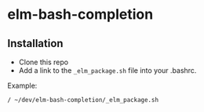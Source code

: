 # elm-bash-completion

## Installation


- Clone this repo
- Add a link to the `_elm_package.sh` file into your .bashrc. 

Example:

```bash
/ ~/dev/elm-bash-completion/_elm_package.sh
```